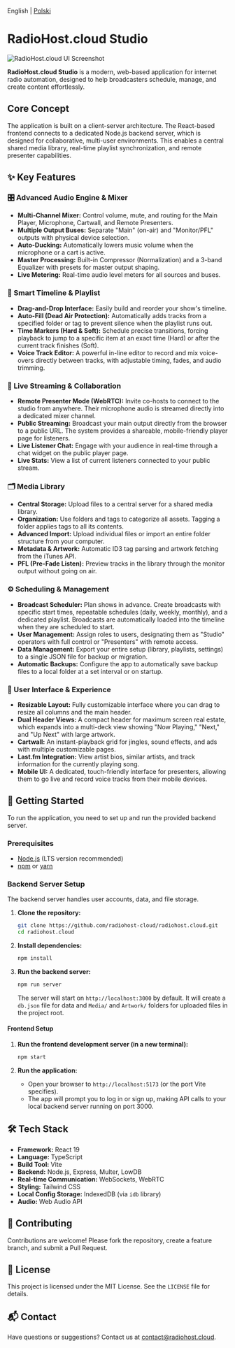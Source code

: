 English | [Polski](README.pl.md)

# RadioHost.cloud Studio

![RadioHost.cloud UI Screenshot](http://radiohost.cloud/wp-content/uploads/2025/08/CleanShot-2025-08-30-at-19.01.34@2x.png)

**RadioHost.cloud Studio** is a modern, web-based application for internet radio automation, designed to help broadcasters schedule, manage, and create content effortlessly.

## Core Concept

The application is built on a client-server architecture. The React-based frontend connects to a dedicated Node.js backend server, which is designed for collaborative, multi-user environments. This enables a central shared media library, real-time playlist synchronization, and remote presenter capabilities.

## ✨ Key Features

### 🎛️ Advanced Audio Engine & Mixer
*   **Multi-Channel Mixer:** Control volume, mute, and routing for the Main Player, Microphone, Cartwall, and Remote Presenters.
*   **Multiple Output Buses:** Separate "Main" (on-air) and "Monitor/PFL" outputs with physical device selection.
*   **Auto-Ducking:** Automatically lowers music volume when the microphone or a cart is active.
*   **Master Processing:** Built-in Compressor (Normalization) and a 3-band Equalizer with presets for master output shaping.
*   **Live Metering:** Real-time audio level meters for all sources and buses.

### 🎼 Smart Timeline & Playlist
*   **Drag-and-Drop Interface:** Easily build and reorder your show's timeline.
*   **Auto-Fill (Dead Air Protection):** Automatically adds tracks from a specified folder or tag to prevent silence when the playlist runs out.
*   **Time Markers (Hard & Soft):** Schedule precise transitions, forcing playback to jump to a specific item at an exact time (Hard) or after the current track finishes (Soft).
*   **Voice Track Editor:** A powerful in-line editor to record and mix voice-overs directly between tracks, with adjustable timing, fades, and audio trimming.

### 📡 Live Streaming & Collaboration
*   **Remote Presenter Mode (WebRTC):** Invite co-hosts to connect to the studio from anywhere. Their microphone audio is streamed directly into a dedicated mixer channel.
*   **Public Streaming:** Broadcast your main output directly from the browser to a public URL. The system provides a shareable, mobile-friendly player page for listeners.
*   **Live Listener Chat:** Engage with your audience in real-time through a chat widget on the public player page.
*   **Live Stats:** View a list of current listeners connected to your public stream.

### 🗂️ Media Library
*   **Central Storage:** Upload files to a central server for a shared media library.
*   **Organization:** Use folders and tags to categorize all assets. Tagging a folder applies tags to all its contents.
*   **Advanced Import:** Upload individual files or import an entire folder structure from your computer.
*   **Metadata & Artwork:** Automatic ID3 tag parsing and artwork fetching from the iTunes API.
*   **PFL (Pre-Fade Listen):** Preview tracks in the library through the monitor output without going on air.

### ⚙️ Scheduling & Management
*   **Broadcast Scheduler:** Plan shows in advance. Create broadcasts with specific start times, repeatable schedules (daily, weekly, monthly), and a dedicated playlist. Broadcasts are automatically loaded into the timeline when they are scheduled to start.
*   **User Management:** Assign roles to users, designating them as "Studio" operators with full control or "Presenters" with remote access.
*   **Data Management:** Export your entire setup (library, playlists, settings) to a single JSON file for backup or migration.
*   **Automatic Backups:** Configure the app to automatically save backup files to a local folder at a set interval or on startup.

### 📱 User Interface & Experience
*   **Resizable Layout:** Fully customizable interface where you can drag to resize all columns and the main header.
*   **Dual Header Views:** A compact header for maximum screen real estate, which expands into a multi-deck view showing "Now Playing," "Next," and "Up Next" with large artwork.
*   **Cartwall:** An instant-playback grid for jingles, sound effects, and ads with multiple customizable pages.
*   **Last.fm Integration:** View artist bios, similar artists, and track information for the currently playing song.
*   **Mobile UI:** A dedicated, touch-friendly interface for presenters, allowing them to go live and record voice tracks from their mobile devices.

## 🚀 Getting Started

To run the application, you need to set up and run the provided backend server.

### Prerequisites

*   [Node.js](https://nodejs.org/) (LTS version recommended)
*   [npm](https://www.npmjs.com/) or [yarn](https://yarnpkg.com/)

### Backend Server Setup

The backend server handles user accounts, data, and file storage.

1.  **Clone the repository:**
    ```bash
    git clone https://github.com/radiohost-cloud/radiohost.cloud.git
    cd radiohost.cloud
    ```

2.  **Install dependencies:**
    ```bash
    npm install
    ```

3.  **Run the backend server:**
    ```bash
    npm run server
    ```
    The server will start on `http://localhost:3000` by default. It will create a `db.json` file for data and `Media/` and `Artwork/` folders for uploaded files in the project root.

#### Frontend Setup

1.  **Run the frontend development server (in a new terminal):**
    ```bash
    npm start
    ```

2.  **Run the application:**
    *   Open your browser to `http://localhost:5173` (or the port Vite specifies).
    *   The app will prompt you to log in or sign up, making API calls to your local backend server running on port 3000.

## 🛠️ Tech Stack

*   **Framework:** React 19
*   **Language:** TypeScript
*   **Build Tool:** Vite
*   **Backend:** Node.js, Express, Multer, LowDB
*   **Real-time Communication:** WebSockets, WebRTC
*   **Styling:** Tailwind CSS
*   **Local Config Storage:** IndexedDB (via `idb` library)
*   **Audio:** Web Audio API

## 🤝 Contributing

Contributions are welcome! Please fork the repository, create a feature branch, and submit a Pull Request.

## 📄 License

This project is licensed under the MIT License. See the `LICENSE` file for details.

## 📬 Contact

Have questions or suggestions? Contact us at [contact@radiohost.cloud](mailto:contact@radiohost.cloud).